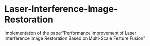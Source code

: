 # Laser-Interference-Image-Restoration
Implementation of the paper"Performance Improvement of Laser Interference Image Restoration Based on Multi-Scale Feature Fusion"
